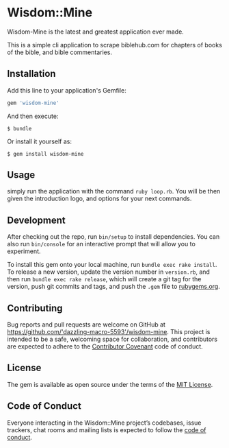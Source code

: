 # Wisdom::Mine

Wisdom-Mine is the latest and greatest application ever made.


This is a simple cli application to scrape biblehub.com for chapters of books of the bible, and bible commentaries.

## Installation

Add this line to your application's Gemfile:

```ruby
gem 'wisdom-mine'
```

And then execute:

    $ bundle

Or install it yourself as:

    $ gem install wisdom-mine

## Usage

simply run the application with the command `ruby loop.rb`. You will be then given the introduction logo, and options for your next commands.

## Development

After checking out the repo, run `bin/setup` to install dependencies. You can also run `bin/console` for an interactive prompt that will allow you to experiment.

To install this gem onto your local machine, run `bundle exec rake install`. To release a new version, update the version number in `version.rb`, and then run `bundle exec rake release`, which will create a git tag for the version, push git commits and tags, and push the `.gem` file to [rubygems.org](https://rubygems.org).

## Contributing

Bug reports and pull requests are welcome on GitHub at https://github.com/'dazzling-macro-5593'/wisdom-mine. This project is intended to be a safe, welcoming space for collaboration, and contributors are expected to adhere to the [Contributor Covenant](http://contributor-covenant.org) code of conduct.

## License

The gem is available as open source under the terms of the [MIT License](https://opensource.org/licenses/MIT).

## Code of Conduct

Everyone interacting in the Wisdom::Mine project’s codebases, issue trackers, chat rooms and mailing lists is expected to follow the [code of conduct](https://github.com/'dazzling-macro-5593'/wisdom-mine/blob/master/CODE_OF_CONDUCT.md).
